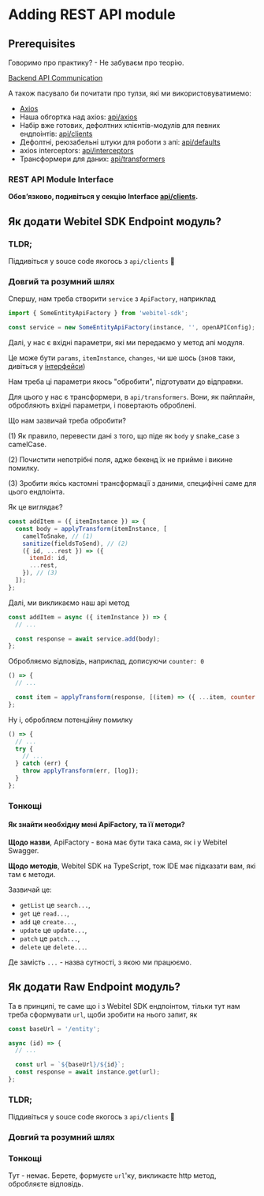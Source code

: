 # Adding REST API module

## Prerequisites

Говоримо про практику? - Не забуваєм про теорію.

[Backend API Communication](../../architecture-and-structure/Backend%20API%20communication/Readme.md)

А також пасувало би почитати про тулзи, які ми використовуватимемо:

- [Axios](https://axios-http.com/docs/intro)
- Наша обгортка над axios: [api/axios](../../../packages/ui-sdk/api/axios/Readme.md)
- Набір вже готових, дефолтних клієнтів-модулів для певних ендпоінтів: [api/clients](../../../packages/ui-sdk/api/clients/Readme.md)
- Дефолтні, реюзабельні штуки для роботи з апі: [api/defaults](../../../packages/ui-sdk/api/defaults/Readme.md)
- axios interceptors: [api/interceptors](../../../packages/ui-sdk/api/interceptors/Readme.md)
- Трансформери для даних: [api/transformers](../../../packages/ui-sdk/api/transformers/Readme.md)

### REST API Module Interface

**Обовʼязково, подивіться у секцію Interface [api/clients](../../../packages/ui-sdk/api/clients/Readme.md#interface).**

## Як додати Webitel SDK Endpoint модуль?

### TLDR;

Піддивіться у souce code якогось з `api/clients` 🙂

### Довгий та розумний шлях

Спершу, нам треба створити `service` з `ApiFactory`, наприклад

```javascript
import { SomeEntityApiFactory } from 'webitel-sdk';

const service = new SomeEntityApiFactory(instance, '', openAPIConfig);
```

Далі, у нас є вхідні параметри, які ми передаємо у метод апі модуля.

Це може бути `params`, `itemInstance`, `changes`, чи ше шось (знов таки, дивіться у [інтерфейси](#rest-api-module-interface))

Нам треба ці параметри якось "обробити", підготувати до відправки.

Для цього у нас є трансформери, в `api/transformers`. Вони, як пайплайн, обробляють вхідні параметри,
і повертають оброблені.

Що нам зазвичай треба обробити?

(1) Як правило, перевести дані з того, що піде як `body` у snake_case з camelCase.

(2) Почистити непотрібні поля, адже бекенд їх не прийме і викине помилку.

(3) Зробити якісь кастомні трансформації з даними, специфічні саме для цього ендпоінта.

Як це виглядає?

```javascript
const addItem = ({ itemInstance }) => {
  const body = applyTransform(itemInstance, [
    camelToSnake, // (1)
    sanitize(fieldsToSend), // (2)
    ({ id, ...rest }) => ({
      itemId: id,
      ...rest,
    }), // (3)
  ]);
};
```

Далі, ми викликаємо наш api метод

```javascript
const addItem = async ({ itemInstance }) => {
  // ...

  const response = await service.add(body);
};
```

Обробляємо відповідь, наприклад, дописуючи `counter: 0`

```javascript
() => {
  // ...

  const item = applyTransform(response, [(item) => ({ ...item, counter: 0 })]);
};
```

Ну і, обробляєм потенційну помилку

```javascript
() => {
  // ...
  try {
    // ...
  } catch (err) {
    throw applyTransform(err, [log]);
  }
};
```

### Тонкощі

#### Як знайти необхідну мені ApiFactory, та її методи?

**Щодо назви**, ApiFactory - вона має бути така сама, як і у Webitel Swagger.

**Щодо методів**, Webitel SDK на TypeScript, тож IDE має підказати вам, які там є методи.

Зазвичай це:

- `getList` це `search...`,
- `get` це `read...`,
- `add` це `create...`,
- `update` це `update...`,
- `patch` це `patch...`,
- `delete` це `delete...`.

Де замість `...` - назва сутності, з якою ми працюємо.

## Як додати Raw Endpoint модуль?

Та в принципі, те саме що і з Webitel SDK ендпоінтом, тільки тут нам треба сформувати `url`,
щоби зробити на нього запит, як

```javascript
const baseUrl = '/entity';

async (id) => {
  // ...

  const url = `${baseUrl}/${id}`;
  const response = await instance.get(url);
};
```

### TLDR;

Піддивіться у souce code якогось з `api/clients` 🙂

### Довгий та розумний шлях

### Тонкощі

Тут - немає. Берете, формуєте `url`'ку, викликаєте http метод, обробляєте відповідь.
